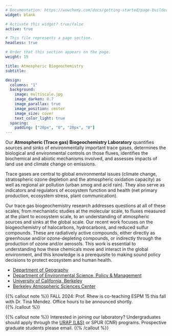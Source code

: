 ```yaml
---
# Documentation: https://wowchemy.com/docs/getting-started/page-builder/
widget: blank

# Activate this widget? true/false
active: true

# This file represents a page section.
headless: true

# Order that this section appears on the page.
weight: 15

title: Atmospheric Biogeochemistry
subtitle:

design:
  columns: "1"
  background:
    image: multiscale.jpg
    image_darken: 0.7
    image_parallax: true
    image_position: center
    image_size: cover
    text_color_light: true
  spacing:
    padding: ["20px", "0", "20px", "0"]
---
```


Our **Atmospheric (Trace gas) Biogeochemistry Laboratory** quantifies sources and sinks 
of environmentally important trace gases, determines the biological and 
environmental controls on those fluxes, identifies the biochemical and abiotic 
mechanisms involved, and assesses impacts of land use and climate change on emissions.  

Trace gases are central to global environmental issues (climate change, stratospheric ozone depletion and the atmospheric oxidation capacity) as well as regional air pollution (urban smog and acid rain).  They also serve as indicators and regulators of ecosystem function and health (net primary production, ecosystem stress, plant communication).  

Our trace gas biogeochemistry research addresses questions at all of these scales, from mechanistic studies at the molecular scale, to fluxes measured at the plant to ecosystem scale, to an understanding of atmospheric sources and sinks at the global scale. Our recent work focuses on the biogeochemistry of halocarbons, hydrocarbons, and reduced sulfur compounds.  These are radiatively active compounds, either directly as greenhouse and/or ozone-depleting compounds, or indirectly through the production of ozone and/or aerosols.  This work is essential to understanding how these chemicals move and interact in the global environment, and this knowledge is a prerequisite to making sound policy decisions to protect ecosystem and human health.

- [Department of Geography](https://geography.berkeley.edu)
- [Department of Environmental Science, Policy & Management](https://ourenvironment.berkeley.edu)
- [University of California, Berkeley](https://www.berkeley.edu)
- [Berkeley Atmospheric Sciences Center](https://atmosphere.berkeley.edu)

{{% callout note %}}
FALL 2024: Prof. Rhew is co-teaching ESPM 15 this fall with Dr. Tina Mendez. Office hours to be announced shortly.  
{{% /callout %}}

{{% callout note %}}
Interested in joining our laboratory? 
Undergraduates should apply through the [URAP (L&S)](https://research.berkeley.edu/urap/) or SPUR (CNR) programs. Prospective graduate students please email.
{{% /callout %}}
